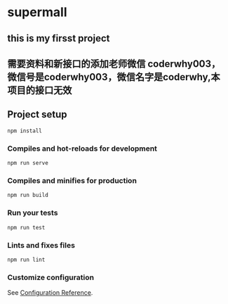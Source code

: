 # supermall

## this is my firsst project

## 需要资料和新接口的添加老师微信 coderwhy003，微信号是coderwhy003，微信名字是coderwhy,本项目的接口无效

## Project setup
```
npm install
```

### Compiles and hot-reloads for development
```
npm run serve
```

### Compiles and minifies for production
```
npm run build
```

### Run your tests
```
npm run test
```

### Lints and fixes files
```
npm run lint
```

### Customize configuration
See [Configuration Reference](https://cli.vuejs.org/config/).


